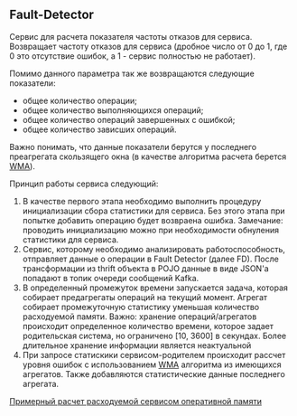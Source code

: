 ## Fault-Detector

Сервис для расчета показателя частоты отказов для сервиса. Возвращает частоту отказов для сервиса 
(дробное число от 0 до 1, где 0 это отсутствие ошибок, а 1 - сервис полностью не работает).

Помимо данного параметра так же возвращаются следующие показатели:
 - общее количество операции;
 - общее количество выполняющихся операций;
 - общее количество операций завершенных с ошибкой;
 - общее количество зависших операций.
 
Важно понимать, что данные показатели берутся у последнего преагрегата скользящего окна 
(в качестве алгоритма расчета берется [WMA](WMA.md)).


Принцип работы сервиса следующий:
1. В качестве первого этапа необходимо выполнить процедуру инициализации сбора 
статистики для сервиса. Без этого этапа при попытке добавить операцию будет 
возвраена ошибка. Замечание: проводить инициализацию можно при необходимости 
обнуления статистики для сервиса.
2. Сервис, которому необходимо анализировать работоспособность, отправляет 
данные о операции в Fault Detector (далее FD). После трансформации из thrift 
объекта в POJO данные в виде JSON'a попадают в топик очереди сообщений Kafka. 
3. В определенный промежуток времени запускается задача, которая собирает 
предагрегаты операций на текущий момент. Агрегат собирает промежуточную 
статистику уменьшая количество расходуемой памяти. Важно: хранение 
операций/агрегатов происходит определенное количество времени, которое 
задает родительская система, но ограничено [10, 3600] в секундах. 
Более длительное хранение информации является неактуальной
4. При запросе статискики сервисом-родителем происходит рассчет уровня ошибок 
с использованием [WMA](WMA.md) алгоритма из имеющихся агрегатов. Также добавляются 
статистические данные последнего агрегата.


[Примерный расчет расходуемой сервисом оперативной памяти](CalculationRAM.md)

